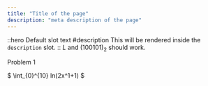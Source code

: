 ```yaml
---
title: "Title of the page"
description: "meta description of the page"
---
```


<!-- Content of the page -->

::hero
Default slot text
#description
This will be rendered inside the `description` slot.
::
$L$ and $(100101)_2$ should work.

Problem 1

$ \int\_{0}^{10} ln(2x^1+1) $
